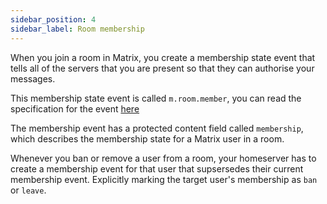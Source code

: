 ```yaml
---
sidebar_position: 4
sidebar_label: Room membership
---
```


<!--
SPDX-FileCopyrightText: 2024 Gnuxie <Gnuxie@protonmail.com>

SPDX-License-Identifier: CC-BY-SA-4.0
-->

When you join a room in Matrix, you create a membership state event that tells
all of the servers that you are present so that they can authorise your messages.

This membership state event is called `m.room.member`, you can read
the specification for the event [here](https://spec.matrix.org/latest/client-server-api/#room-membership)

The membership event has a protected content field called `membership`,
which describes the membership state for a Matrix user in a room.

Whenever you ban or remove a user from a room, your homeserver has to create
a membership event for that user that supsersedes their current membership event.
Explicitly marking the target user's membership as `ban` or `leave`.
